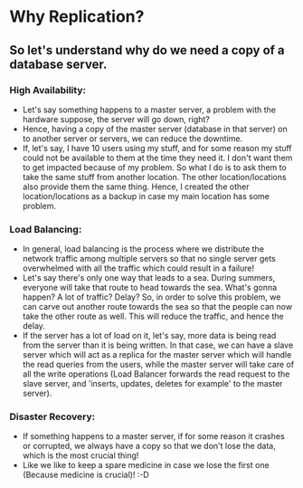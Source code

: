 
# Why Replication?

## So let's understand why do we need a copy of a database server.

### High Availability:
- Let's say something happens to a master server, a problem with the hardware suppose, the server will go down, right?
- Hence, having a copy of the master server (database in that server) on to another server or servers, we can reduce the downtime.
- If, let's say, I have 10 users using my stuff, and for some reason my stuff could not be available to them at the time they need it. I don't want them to get impacted because of my problem. So what I do is to ask them to take the same stuff from another location. The other location/locations also provide them the same thing. Hence, I created the other location/locations as a backup in case my main location has some problem.

### Load Balancing:
- In general, load balancing is the process where we distribute the network traffic among multiple servers so that no single server gets overwhelmed with all the traffic which could result in a failure!
- Let's say there's only one way that leads to a sea. During summers, everyone will take that route to head towards the sea. What's gonna happen? A lot of traffic? Delay? So, in order to solve this problem, we can carve out another route towards the sea so that the people can now take the other route as well. This will reduce the traffic, and hence the delay.
- If the server has a lot of load on it, let's say, more data is being read from the server than  it is being written. In that case, we can have a slave server which will act as a replica for the master server which will handle the read queries from the users, while the master server will take care of all the write operations (Load Balancer forwards the read request to the slave server, and 'inserts, updates, deletes for example' to the master server).

### Disaster Recovery: 
- If something happens to a master server, if for some reason it crashes or corrupted, we always have a copy so that we don't lose the data, which is the most crucial thing!
- Like we like to keep a spare medicine in case we lose the first one (Because medicine is crucial)! :-D
